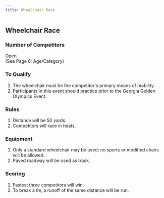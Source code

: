 ```yaml
---
title: Wheelchair Race
---
```


## Wheelchair Race

### Number of Competitors

Open \
(See Page 6: Age/Category)

### To Qualify

1. The wheelchair must be the competitor's primary means of mobility.
2. Participants in this event should practice prior to the Georgia Golden Olympics Event.

### Rules

1. Distance will be 50 yards.
2. Competitors will race in heats.

### Equipment

1. Only a standard wheelchair may be used; no sports or modified chairs will be allowed.
2. Paved roadway will be used as track.

### Scoring

1. Fastest three competitors will win.
2. To break a tie, a runoff of the same distance will be run.
